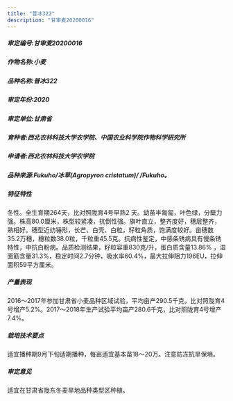 ```yaml
---
title: "普冰322"
description: "甘审麦20200016"
---
```

##### 审定编号:甘审麦20200016

##### 作物名称:小麦

##### 品种名称:普冰322

##### 审定年份:2020

##### 审定单位:甘肃省

##### 育种者:西北农林科技大学农学院、中国农业科学院作物科学研究所

##### 申请者:西北农林科技大学农学院

##### 品种来源:Fukuho/冰草(Agropyron cristatum)/ /Fukuho。

##### 特征特性
冬性。全生育期264天，比对照陇育4号早熟2 天。幼苗半匍匐，叶色绿，分蘖力强。株高80.0厘米，株型较紧凑，抗倒性强。旗叶直立，整齐度好，穗层整齐，熟相好。穗型近纺锤形，长芒、白壳、白粒，籽粒角质，饱满度较好。亩穗数35.2万穗，穗粒数38.0粒，千粒重45.5克。抗病性鉴定，中感条锈病具有慢条锈特性，中抗白粉病。品质检测结果，籽粒容重830克/升，蛋白质含量13.86% ，湿面筋含量31.3%，稳定时间2.7分钟，吸水率60.4%，最大拉伸阻力196EU，拉伸面积59平方厘米。

##### 产量表现
2016～2017年参加甘肃省小麦品种区域试验，平均亩产290.5千克，比对照陇育4号增产5.2%。2017～2018年生产试验平均亩产280.6千克，比对照陇育4号增产7.4%。

##### 栽培技术要点
适宜播种期9月下旬适期播种，每亩适宜基本苗18～20万。注意防冻抗旱保墒。

##### 审定意见
适宜在甘肃省陇东冬麦旱地品种类型区种植。
